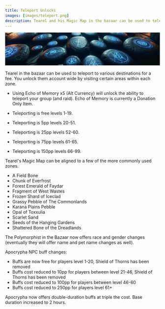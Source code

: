 ```yaml
---
title: Teleport Unlocks
images: [images/teleport.png]
description: Tearel and his Magic Map in the bazaar can be used to teleport to various destinations for a fee.
---
```


![Teleport](images/teleport.png)

Tearel in the bazaar can be used to teleport to various destinations for a fee. You unlock them account wide by visiting certain areas within each zone.

- Using Echo of Memory x5 (Alt Currency) will unlock the ability to teleport your group (and raid). Echo of Memory is currently a Donation Only Item.

- Teleporting is free levels 1-19.
- Teleporting is 5pp levels 20-51.
- Teleporting is 25pp levels 52-60.
- Teleporting is 75pp levels 61-65.
- Teleporting is 150pp levels 66-99.

Tearel's Magic Map can be aligned to a few of the more commonly used zones.

- A Field Bone
- Chunk of Everfrost
- Forest Emerald of Faydar
- Fragment of West Wastes
- Frozen Shard of Iceclad
- Grassy Pebble of The Commonlands
- Karana Plains Pebble
- Opal of Toxxulia
- Scarlet Sand
- Seeds of the Hanging Gardens
- Shattered Bone of the Dreadlands

The Polymorphist in the Bazaar now offers race and gender changes (eventually they will offer name and pet name changes as well).

Apocrypha NPC buff changes:

- Buffs are now free for players level 1-20, Shield of Thorns has been removed
- Buffs cost reduced to 10pp for players between level 21-46, Shield of Thorns has been removed
- Buffs cost reduced to 100pp for players between level 46-60
- Buffs cost reduced to 250pp for players level 61+

Apocrypha now offers double-duration buffs at triple the cost. Base duration increased to 2 hours.